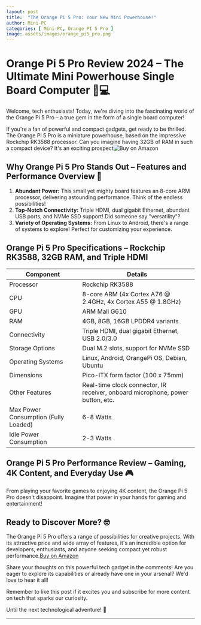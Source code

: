 ```yaml
---
layout: post
title:  "The Orange Pi 5 Pro: Your New Mini Powerhouse!"
author: Mini-PC
categories: [ Mini-PC, Orange PI 5 Pro ]
image: assets/images/orange_pi5_pro.png
---
```


# Orange Pi 5 Pro Review 2024 – The Ultimate Mini Powerhouse Single Board Computer 🚀💻

Welcome, tech enthusiasts! Today, we're diving into the fascinating world of the Orange Pi 5 Pro – a true gem in the form of a single board computer!

If you're a fan of powerful and compact gadgets, get ready to be thrilled. The Orange Pi 5 Pro is a miniature powerhouse, based on the impressive Rockchip RK3588 processor. Can you imagine having 32GB of RAM in such a compact device? It's an exciting prospect![Buy on Amazon](https://amzn.to/3Ryk8Je)

## Why Orange Pi 5 Pro Stands Out – Features and Performance Overview 🍊

1. **Abundant Power:** This small yet mighty board features an 8-core ARM processor, delivering astounding performance. Think of the endless possibilities!
2. **Top-Notch Connectivity:** Triple HDMI, dual gigabit Ethernet, abundant USB ports, and NVMe SSD support! Did someone say "versatility"?
3. **Variety of Operating Systems:** From Linux to Android, there's a range of systems to explore! Perfect for customizing your experience.

## Orange Pi 5 Pro Specifications – Rockchip RK3588, 32GB RAM, and Triple HDMI

| **Component**          | **Details**                                     |
|------------------------|-------------------------------------------------|
| Processor              | Rockchip RK3588                                 |
| CPU                    | 8-core ARM (4x Cortex A76 @ 2.4GHz, 4x Cortex A55 @ 1.8GHz) |
| GPU                    | ARM Mali G610                                    |
| RAM                    | 4GB, 8GB, 16GB LPDDR4 variants                   |
| Connectivity           | Triple HDMI, dual gigabit Ethernet, USB 2.0/3.0   |
| Storage Options        | Dual M.2 slots, support for NVMe SSD             |
| Operating Systems      | Linux, Android, OrangePi OS, Debian, Ubuntu      |
| Dimensions             | Pico-ITX form factor (100 x 75mm)                |
| Other Features         | Real-time clock connector, IR receiver, onboard microphone, power button, etc. |
| Max Power Consumption (Fully Loaded) | 6-8 Watts |
| Idle Power Consumption | 2-3 Watts |


## Orange Pi 5 Pro Performance Review – Gaming, 4K Content, and Everyday Use 🎮

From playing your favorite games to enjoying 4K content, the Orange Pi 5 Pro doesn't disappoint. Imagine that power in your hands for gaming and entertainment!

## Ready to Discover More? 🤓

The Orange Pi 5 Pro offers a range of possibilities for creative projects. With its attractive price and wide array of features, it's an incredible option for developers, enthusiasts, and anyone seeking compact yet robust performance.[Buy on Amazon](https://amzn.to/3Ryk8Je)

Share your thoughts on this powerful tech gadget in the comments! Are you eager to explore its capabilities or already have one in your arsenal? We'd love to hear it all!

Remember to like this post if it excites you and subscribe for more content on tech that sparks our curiosity.

Until the next technological adventure! 🌟

---

